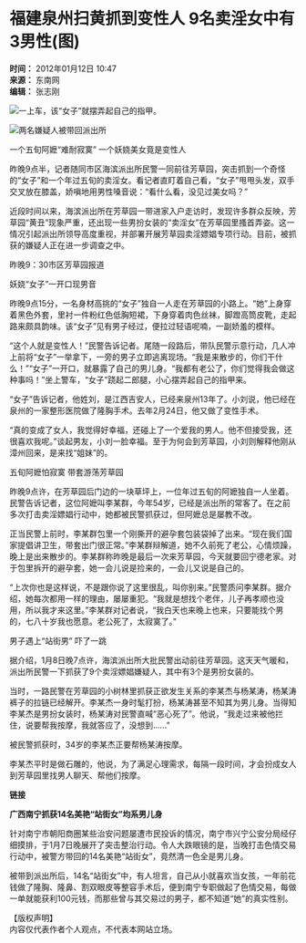 # 福建泉州扫黄抓到变性人 9名卖淫女中有3男性(图)

**时间：** 2012年01月12日 10:47  
**来源：** 东南网  
**编辑：** 张志刚  

![一上车，该“女子”就摆弄起自己的指甲。](http://www.chinanews.com/2012/0112/2012112104435.jpg)

![两名嫌疑人被带回派出所](http://www.chinanews.com/2012/0112/2012112104452.jpg)

一个五旬阿嬷“难耐寂寞” 一个妖娆美女竟是变性人

昨晚9点半，记者随同市区海滨派出所民警一同前往芳草园，突击抓到一个奇怪的“女子”和一个年过五旬的卖淫女。看记者直盯着自己看，“女子”甩甩头发，双手交叉放在膝盖，娇嗔地用男性嗓音说：“看什么看，没见过美女吗？”

近段时间以来，海滨派出所在芳草园一带进家入户走访时，发现许多群众反映，芳草园“黄丑”现象严重，还出现一些男扮女装的“卖淫女”在芳草园里搔首弄姿。这一情况引起派出所领导高度重视，并部署开展芳草园卖淫嫖娼专项行动。目前，被抓获的嫌疑人正在进一步调查之中。

昨晚9：30市区芳草园报道

妖娆“女子”一开口现男音

昨晚9点15分，一名身材高挑的“女子”独自一人走在芳草园的小路上。“她”上身穿着黑色外套，里衬一件粉红色低胸短裙，下身穿着肉色丝袜，脚蹬高筒皮靴，走起路来颇具韵味。该“女子”见有男子经过，便拉过轻语呢喃，一副娇羞的模样。

“这个人就是变性人！”民警告诉记者。尾随一段路后，带队民警示意行动，几人冲上前将“女子”一举拿下，一旁的男子立即逃离现场。“我是来散步的，你们干什么！”“女子”一开口，就暴露了自己的男儿身。“我都有老公了，你们觉得我会做这种事吗！”坐上警车，“女子”跷起二郎腿，小心摆弄起自己的指甲来。

“女子”告诉记者，他姓刘，是江西吉安人，已经来泉州13年了。小刘说，他已经在泉州的一家整形医院做了隆胸手术。去年2月24日，他又做了变性手术。

“真的变成了女人，我觉得好幸福，还碰上了一个爱我的男人。他不但接受我，还很喜欢我呢。”谈起男友，小刘一脸幸福。至于为何会到芳草园，小刘则解释他刚从漳州回来，是来找“姐妹”的。

五旬阿嬷怕寂寞 带套游荡芳草园

昨晚9点许，在芳草园后门边的一块草坪上，一位年过五旬的阿嬷独自一人坐着。民警告诉记者，这位阿嬷叫李某群，今年54岁，已经是派出所的常客了。在之前多次打击卖淫嫖娼行动中，她都被民警抓获过，但阿嬷总是屡教不改。

正当民警上前时，李某群包里一个刚撕开的避孕套包装袋掉了出来。“现在我们国家提倡讲卫生，带套出门很正常。”李某群辩解道，她不久前死了老公，心情烦躁，晚上是出来散步的。李某群称昨晚是最后一次来芳草园，今天就要回宁德老家。对于包里拆开的避孕套，她一会儿说是捡来的，一会儿又说是自己的。

“上次你也是这样说，不是跟你说了这里很乱，叫你别来。”民警质问李某群。据介绍，她每次都用一样的理由，屡屡重犯。“我就是想找个老伴，儿子再孝顺也没用，所以我才来这里。”李某群对记者说，“我白天也来晚上也来，只要能找个男的，七八十岁我也愿意。老公死了，太寂寞了。”

男子遇上“站街男” 吓了一跳

据介绍，1月8日晚7点许，海滨派出所大批民警出动前往芳草园。这天天气暖和，派出所民警一下抓获了9个卖淫嫖娼嫌疑人，其中有3个是男扮女装的。

当时，一路民警在芳草园的小树林里抓获正欲发生关系的李某杰与杨某涛，杨某涛裤子的拉链已经解开。李某杰一身时髦打扮，杨某涛甚至不知其为男儿身。当得知李某杰是男扮女装时，杨某涛对民警直喊“恶心死了”。他说，“我走过来被他拦住，说要帮我按摩，我就答应了，没想到……”

被民警抓获时，34岁的李某杰正要帮杨某涛按摩。

李某杰平时是做石雕的，他说，为了满足心理需求，每隔一段时间，才会扮成女人到芳草园里找男人聊天、帮他们按摩。

**链接**

**广西南宁抓获14名美艳“站街女”均系男儿身**

针对南宁市朝阳商圈某些治安问题屡遭市民投诉的情况，南宁市兴宁公安分局经仔细摸排，于1月7日晚展开了突击整治行动。令人大跌眼镜的是，当晚打击色情交易行动中，被警方带回的14名美艳“站街女”，竟然清一色全是男儿身。

被带到派出所后，14名“站街女”中，有人坦言，自己从小就喜欢当女孩，一年前花钱做了隆胸、隆鼻、割双眼皮等整容手术后，便到南宁专职做起了色情交易，每做一单就能获利100元钱，而那些曾与其交易过的男子，都不知道“她”的真实性别。

【版权声明】  
内容仅代表作者个人观点，不代表本网站立场。